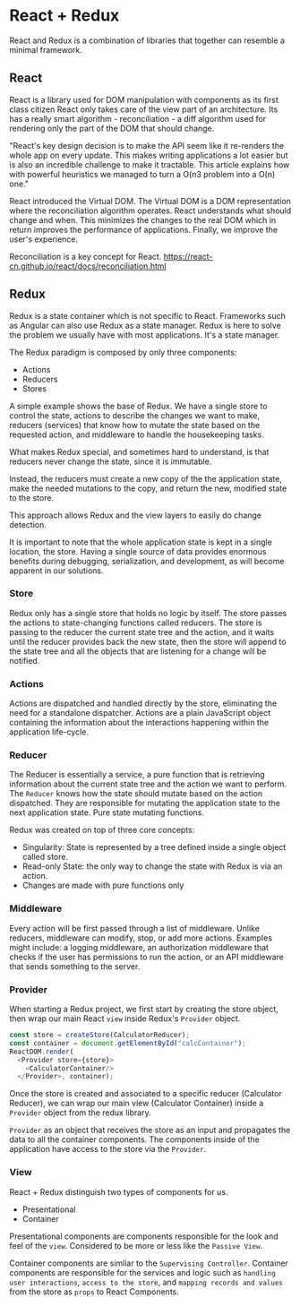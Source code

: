 # React + Redux

React and Redux is a combination of libraries that together can resemble a minimal
framework.

## React

React is a library used for DOM manipulation with components as its first class citizen
React only takes care of the view part of an architecture. Its has a really smart algorithm - reconciliation - a diff algorithm used for rendering only the part of the DOM that should change.

"React's key design decision is to make the API seem like it re-renders the whole app on every update. This makes writing applications a lot easier but is also an incredible challenge to make it tractable. This article explains how with powerful heuristics we managed to turn a O(n3 problem into a O(n) one."

React introduced the Virtual DOM. The Virtual DOM is a DOM representation where the reconciliation algorithm operates. React understands what should change and when. This minimizes the changes to the real DOM which in return improves the performance of applications. Finally, we improve the user's experience.

Reconciliation is a key concept for React.
https://react-cn.github.io/react/docs/reconciliation.html

## Redux

Redux is a state container which is not specific to React. Frameworks such as Angular can also use Redux as a state manager. Redux is here to solve the problem we usually have with most applications. It's a state manager.

The Redux paradigm is composed by only three components:
- Actions
- Reducers
- Stores

A simple example shows the base of Redux. We have a single store to control the state, actions to describe the changes we want to make, reducers (services) that know how to mutate the state based on the requested action, and middleware to handle the housekeeping tasks.

What makes Redux special, and sometimes hard to understand, is that reducers never change the
state, since it is immutable.

Instead, the reducers must create a new copy of the the application state, make the needed mutations to the copy, and return the new, modified state to the store.

This approach allows Redux and the view layers to easily do change detection.

It is important to note that the whole application state is kept in a single location, the store. Having a single source of data provides enormous benefits during debugging, serialization, and development, as will become apparent in our solutions.

### Store

Redux only has a single store that holds no logic by itself. The store passes the actions to state-changing functions called reducers. The store is passing to the reducer the current state tree and the action, and it waits until the reducer provides back the new state, then the store will append to the state tree and all the objects that are listening for a change will be notified.

### Actions

Actions are dispatched and handled directly by the store, eliminating the need for a standalone dispatcher. Actions are a plain JavaScript object containing the information about the interactions happening within the application life-cycle.

### Reducer

The Reducer is essentially a service, a pure function that is retrieving information about the current state tree and the action we want to perform. The `Reducer` knows how the state should mutate based on the action dispatched. They are responsible for mutating the application state to the next application state. Pure state mutating functions.

Redux was created on top of three core concepts:

- Singularity: State is represented by a tree defined inside a single object called store.
- Read-only State: the only way to change the state with Redux is via an action.
- Changes are made with pure functions only

### Middleware

Every action will be first passed through a list of middleware. Unlike reducers, middleware can modify, stop, or add more actions. Examples might include: a logging middleware, an authorization middleware that checks if the user has permissions to run the action, or an API middleware that sends something to the server.

### Provider

When starting a Redux project, we first start by creating the store object, then wrap our main React `view` inside Redux's `Provider` object.

```js
const store = createStore(CalculatorReducer);
const container = document.getElementById("calcContainer");
ReactDOM.render(
  <Provider store={store}>
    <CalculatorContainer/>
  </Provider>, container);
```

Once the store is created and associated to a specific reducer (Calculator Reducer), we can wrap our main view (Calculator Container) inside a `Provider` object from the redux library.

`Provider` as an object that receives the store as an input and propagates the data to all the container components. The components inside of the application have access to the store via the `Provider`.

### View

React + Redux distinguish two types of components for us.

- Presentational 
- Container

Presentational components are components responsible for the look and feel of the `view`. Considered to be more or less like the `Passive View`.

Container components are simliar to the `Supervising Controller`. Container components are responsible for the services and logic such as `handling user interactions`, `access to the store`, and `mapping records and values` from the store as `props` to React Components.

